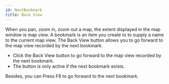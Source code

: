 ```yaml
---
id: NextBookmark
title: Back View
---
```

When you pan, zoom in, zoom out a map, the extent displayed in the map window is map view. A bookmark is an item you create to to supply a name to the current map view. The Back View button allows you to go forward to the map view recorded by the next bookmark.

  * Click the Back View button to go forward to the map view recorded by the next bookmark.
  * The button is only active if the next bookmark exists.

Besides, you can Press F8 to go forward to the next bookmark.
